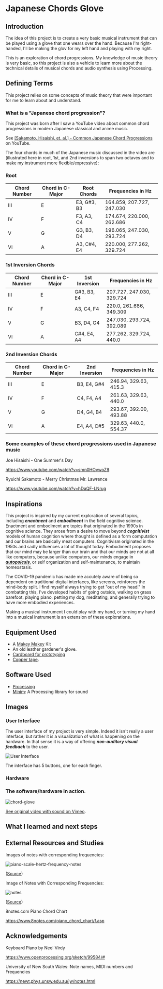 # Japanese Chords Glove

## Introduction

The idea of this project is to create a very basic musical instrument that can be played using a glove that one wears over the hand. Because I'm right-handed, I'll be making the glov for my left hand and playing with my right.

This is an exploration of chord progressions. My knowledge of music theory is very basic, so this project is also a vehicle to learn more about the technical details of musical chords and audio synthesis using Processing.

## Defining Terms

This project relies on some concepts of music theory that were important for me to learn about and understand.

### What is a "Japanese chord progression"?

This project was born after I saw a YouTube video about common chord progressions in modern Japanese classical and anime music.

See [[Sakamoto, Hisaishi, et. al.] - Common Japanese Chord Progressions](https://youtu.be/yKV58VVGV9k) on YouTube.

The four chords in much of the Japanese music discussed in the video are (illustrated here in root, 1st, and 2nd inversions to span two octaves and to make my instrument more flexible/expressive):

### Root

| Chord Number | Chord in C-Major | Root Chords | Frequencies in Hz         |
| ------------ | ---------------- | ----------- | ------------------------- |
| III          | E                | E3, G#3, B3 | 164.859, 207.727, 247.030 |
| IV           | F                | F3, A3, C4  | 174.674, 220.000, 262.686 |
| V            | G                | G3, B3, D4  | 196.065, 247.030, 293.724 |
| VI           | A                | A3, C#4, E4 | 220.000, 277.262, 329.724 |

### 1st Inversion Chords

| Chord Number | Chord in C-Major | 1st Inversion | Frequencies in Hz         |
| ------------ | ---------------- | ------------- | ------------------------- |
| III          | E                | G#3, B3, E4   | 207.727, 247.030, 329.724 |
| IV           | F                | A3, C4, F4    | 220.0, 261.686, 349.309   |
| V            | G                | B3, D4, G4    | 247.030, 293.724, 392.089 |
| VI           | A                | C#4, E4, A4   | 277.262, 329.724, 440.0   |

### 2nd Inversion Chords

| Chord Number | Chord in C-Major | 2nd Inversion | Frequencies in Hz      |
| ------------ | ---------------- | ------------- | ---------------------- |
| III          | E                | B3, E4, G#4   | 246.94, 329.63, 415.3  |
| IV           | F                | C4, F4, A4    | 261.63, 329.63, 440.0  |
| V            | G                | D4, G4, B4    | 293.67, 392.00, 493.88 |
| VI           | A                | E4, A4, C#5   | 329.63, 440.0, 554.37  |

### Some examples of these chord progressions used in Japanese music

Joe Hisaishi - One Summer's Day

https://www.youtube.com/watch?v=smn0HOvwoZ8

Ryuichi Sakamoto - Merry Christmas Mr. Lawrence

https://www.youtube.com/watch?v=hDaQF-LNrug

## Inspirations

This project is inspired by my current exploration of several topics, including ***enactment*** and ***embodiment*** in the field cognitive science. Enactment and embodiment are topics that originated in the 1990s in cognitive science. They arose from a desire to move beyond ***cognitivist*** models of human cognition where thought is defined as a form computation and our brains are basically meat computers. Cognitivism originated in the 1950s and sadly influences a lot of thought today. Embodiment proposes that our mind may be larger than our brain and that our minds are not at all like computers, because unlike computers, our minds engage in ***[autopoiesis](https://en.wikipedia.org/wiki/Autopoiesis)***, or self organization and self-maintenance, to maintain homeostasis.

The COVID-19 pandemic has made me accutely aware of being so dependent on traditional digital interfaces, like screens, reinforces the mind-body split. I find myself always trying to get "out of my head." In combatting this, I've developed habits of going outside, walking on grass barefoot, playing piano, petting my dog, meditating, and generally trying to have more embodied experiences.

Making a musical instrument I could play with my hand, or turning my hand into a musical instrument is an extension of these explorations.

## Equipment Used

- A [Makey Makey](https://makeymakey.com/) Kit
- An old leather gardener's glove.
- [Cardboard for prototyping](https://www.amazon.com/Corrugated-Cardboard-Sheets-24-Pack-Inserts/dp/B079QY6MMX/ref=sr_1_1?dchild=1&keywords=juvale+8.5+11+cardboard&qid=1606510018&sr=8-1)
- [Copper tape](https://www.amazon.com/Zehhe-Copper-Foil-Double-Sided-Conductive/dp/B01MR5DSCM).

## Software Used

- [Processing](https://processing.org/)
- [Minim](https://github.com/ddf/Minim): A Processing library for sound

## Images

### User Interface

The user interface of my project is very simple. Indeed it isn't really a user interface, but rather it is a visualization of what is happening on the hardware. In that sense it is a way of offering ***non-auditory visual feedback*** to the user.

![User Interface](images/UI.gif)

The interface has 5 buttons, one for each finger.

### Hardware



### The software/hardware in action.

![chord-glove](images/chord-glove.gif)

[See original video with sound on Vimeo](https://vimeo.com/484577141).

### 

## What I learned and next steps



## External Resources and Studies

Images of notes with corresponding frequencies:

![piano-scale-hertz-frequency-notes](images/piano-scale-hertz-frequency-notes.png)

([Source](https://novaspire.wordpress.com/2016/01/18/understanding-the-frequency-spectrum-the-art-of-mixing-video/piano-scale-hertz-frequency-notes/))

Image of Notes with Corresponding Frequencies:

![notes](images/notes.GIF)

([Source](https://newt.phys.unsw.edu.au/jw/notes.html))

8notes.com Piano Chord Chart

https://www.8notes.com/piano_chord_chart/f.asp

## Acknowledgements

Keyboard Piano by Neel Virdy

https://www.openprocessing.org/sketch/99584/#

University of New South Wales: Note names, MIDI numbers and Frequencies

https://newt.phys.unsw.edu.au/jw/notes.html

